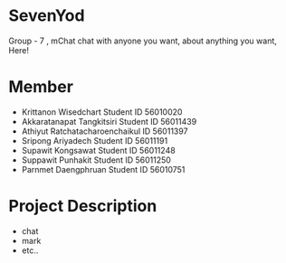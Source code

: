 # SevenYod
Group - 7 , mChat chat with anyone you want, about anything you want, Here!

# Member
- Krittanon Wisedchart Student ID 56010020
- Akkaratanapat Tangkitsiri Student ID 56011439
- Athiyut Ratchatacharoenchaikul ID 56011397
- Sripong Ariyadech Student ID 56011191
- Supawit Kongsawat Student ID 56011248
- Suppawit Punhakit Student ID 56011250
- Parnmet Daengphruan Student ID 56010751

# Project Description
  - chat
  - mark
  - etc..
